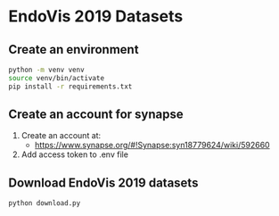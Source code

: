 # EndoVis 2019 Datasets

## Create an environment

```bash
python -m venv venv
source venv/bin/activate
pip install -r requirements.txt
```

## Create an account for synapse

1. Create an account at:
    - <https://www.synapse.org/#!Synapse:syn18779624/wiki/592660>
2. Add access token to .env file

## Download EndoVis 2019 datasets

```bash
python download.py
```
